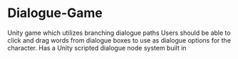 # Dialogue-Game
Unity game which utilizes branching dialogue paths
Users should be able to click and drag words from dialogue boxes to use as dialogue options for the character.
Has a Unity scripted dialogue node system built in 
